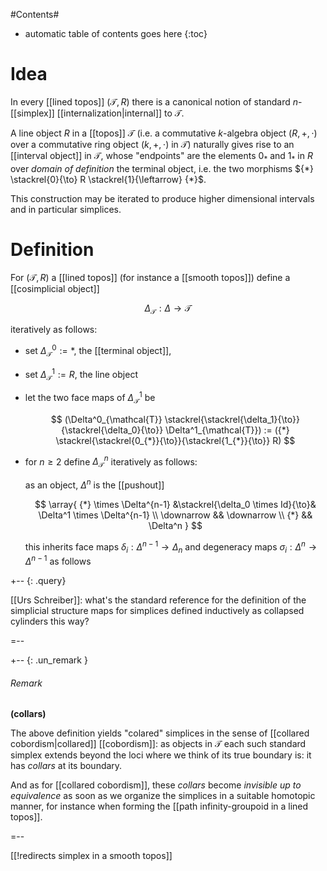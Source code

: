 #Contents#
* automatic table of contents goes here
{:toc}


# Idea #

In every [[lined topos]] $(\mathcal{T}, R)$ there is a canonical notion of standard $n$-[[simplex]] [[internalization|internal]] to $\mathcal{T}$.

A line object $R$ in a [[topos]] $\mathcal{T}$
(i.e. a commutative $k$-algebra object $(R,+,\cdot)$ over a commutative ring object
$(k,+,\cdot)$ in $\mathcal{T}$) naturally gives rise to an [[interval object]] in $\mathcal{T}$, whose "endpoints" are the elements $0_{*}$ and $1_{*}$ in $R$ over
_domain of definition_ the terminal object, i.e. the two morphisms ${*} \stackrel{0}{\to} R \stackrel{1}{\leftarrow} {*}$. 

This construction may be iterated to produce higher dimensional intervals and in particular simplices.

# Definition #

For $(\mathcal{T},R)$ a [[lined topos]] (for instance a [[smooth topos]]) define a [[cosimplicial object]] 

$$
  \Delta_{\mathcal{T}} : \Delta \to \mathcal{T}
$$

iteratively as follows:

* set $\Delta_{\mathcal{T}}^0 := {*}$, the [[terminal object]],

* set $\Delta^1_{\mathcal{T}} := R$, the line object

* let the two face maps of $\Delta^1_{\mathcal{T}}$ be

  $$
    (\Delta^0_{\mathcal{T}} \stackrel{\stackrel{\delta_1}{\to}}{\stackrel{\delta_0}{\to}}
    \Delta^1_{\mathcal{T}})
    :=
    ({*} \stackrel{\stackrel{0_{*}}{\to}}{\stackrel{1_{*}}{\to}}
    R)
  $$

* for $n \geq 2$ define $\Delta^n_{\mathcal{T}}$ iteratively as follows:

  as an object, $\Delta^n$ is the [[pushout]]

  $$
    \array{
     {*} \times \Delta^{n-1} 
      &\stackrel{\delta_0 \times Id}{\to}&
      \Delta^1 \times \Delta^{n-1}
      \\
      \downarrow && \downarrow
     \\
     {*} && \Delta^n
    }
  $$

  this inherits face maps $\delta_i : \Delta^{n-1} \to \Delta_n$ and degeneracy maps $\sigma_i : \Delta^n \to \Delta^{n-1}$ as follows 

+-- {: .query}

[[Urs Schreiber]]: what's the standard reference for the definition of the simplicial structure maps for simplices defined inductively as collapsed cylinders this way?

=--
  

+-- {: .un_remark }
###### Remark
**(collars)**

The above definition yields "colared" simplices in the sense of [[collared cobordism|collared]] [[cobordism]]: as objects in $\mathcal{T}$ each such standard simplex extends beyond the loci where we think of its true boundary is: it has _collars_ at its boundary.

And as for [[collared cobordism]], these _collars_ become _invisible up to equivalence_ as soon as we organize the simplices in a suitable homotopic manner, for instance when forming the [[path infinity-groupoid in a lined topos]].

=--



[[!redirects simplex in a smooth topos]]